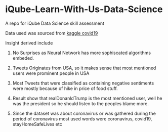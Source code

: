 # iQube-Learn-With-Us-Data-Science

A repo for iQube Data Science skill assessment

Data used was sourced from [kaggle covid19](https://www.kaggle.com/datatattle/covid-19-nlp-text-classification)

Insight derived include
1. No Surprises as Neural Network has more sophiscated algorithms embeded.
 
2. Tweets Originates from USA, so it makes sense that most mentioned users were prominent people in USA
 
3. Most Tweets that were classified as containing negative sentiments were mostly because of hike in price of food stuff.
 
4. Result show that realDonanldTrump is the most mentioned user, well he was the president so he should listen to the peoples blame more.
 
5. Since the dataset was about coronavirus or was gathered during the period of coronavirus most used words were coronavirus, covid19, stayHomeSafeLives etc
